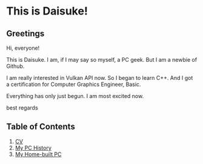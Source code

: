 # This is Daisuke!
## Greetings
Hi, everyone!

This is Daisuke. I am, if I may say so myself, a PC geek.
But I am a newbie of Github.

I am really interested in Vulkan API now. So I began to learn C++.
And I got a certification for Computer Graphics Engineer, Basic.

Everything has only just begun. I am most excited now.

best regards

## Table of Contents
1. [CV](https://github.com/dicekshin/hello-world/blob/master/CV.md)
2. [My PC History](https://github.com/dicekshin/hello-world/blob/master/MyPCHistory.md)
3. [My Home-built PC](https://github.com/dicekshin/hello-world/blob/master/MyHomebuiltPCs.md)
